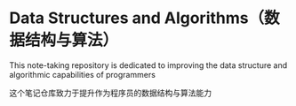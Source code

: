 # Data Structures and Algorithms（数据结构与算法）

This note-taking repository is dedicated to improving the data structure and algorithmic capabilities of programmers

这个笔记仓库致力于提升作为程序员的数据结构与算法能力
